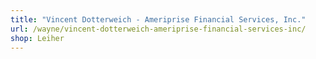 ```yaml
---
title: "Vincent Dotterweich - Ameriprise Financial Services, Inc."
url: /wayne/vincent-dotterweich-ameriprise-financial-services-inc/
shop: Leiher
---
```

